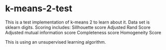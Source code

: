 # k-means-2-test
This is a test implementation of k-means 2 to learn about it. Data set is sklearn digits.
Scoring includes:
Sillhouette score
Adjusted Rand Score
Adjusted mutual information score
Completeness score
Homogeneity Score

This is using an unsupervised learning algorithm. 
